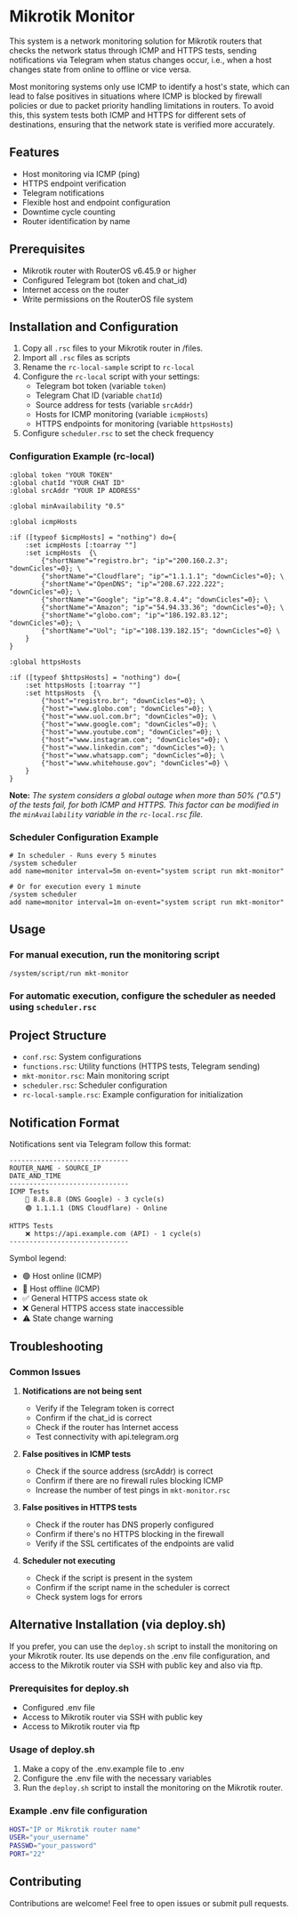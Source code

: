 # Mikrotik Monitor

This system is a network monitoring solution for Mikrotik routers that checks the network status through ICMP and HTTPS tests, sending notifications via Telegram when status changes occur, i.e., when a host changes state from online to offline or vice versa.

Most monitoring systems only use ICMP to identify a host's state, which can lead to false positives in situations where ICMP is blocked by firewall policies or due to packet priority handling limitations in routers. To avoid this, this system tests both ICMP and HTTPS for different sets of destinations, ensuring that the network state is verified more accurately.

## Features

- Host monitoring via ICMP (ping)
- HTTPS endpoint verification
- Telegram notifications
- Flexible host and endpoint configuration
- Downtime cycle counting
- Router identification by name

## Prerequisites

- Mikrotik router with RouterOS v6.45.9 or higher
- Configured Telegram bot (token and chat_id)
- Internet access on the router
- Write permissions on the RouterOS file system

## Installation and Configuration

1. Copy all `.rsc` files to your Mikrotik router in /files.
2. Import all `.rsc` files as scripts
3. Rename the `rc-local-sample` script to `rc-local`
4. Configure the `rc-local` script with your settings:
   - Telegram bot token (variable `token`)
   - Telegram Chat ID (variable `chatId`)
   - Source address for tests (variable `srcAddr`)
   - Hosts for ICMP monitoring (variable `icmpHosts`)
   - HTTPS endpoints for monitoring (variable `httpsHosts`)
5. Configure `scheduler.rsc` to set the check frequency

### Configuration Example (rc-local)

```routeros
:global token "YOUR TOKEN"
:global chatId "YOUR CHAT ID"
:global srcAddr "YOUR IP ADDRESS"

:global minAvailability "0.5"

:global icmpHosts

:if ([typeof $icmpHosts] = "nothing") do={
    :set icmpHosts [:toarray ""]
    :set icmpHosts  {\
        {"shortName"="registro.br"; "ip"="200.160.2.3"; "downCicles"=0}; \
        {"shortName"="Cloudflare"; "ip"="1.1.1.1"; "downCicles"=0}; \
        {"shortName"="OpenDNS"; "ip"="208.67.222.222"; "downCicles"=0}; \
        {"shortName"="Google"; "ip"="8.8.4.4"; "downCicles"=0}; \
        {"shortName"="Amazon"; "ip"="54.94.33.36"; "downCicles"=0}; \
        {"shortName"="globo.com"; "ip"="186.192.83.12"; "downCicles"=0}; \
        {"shortName"="Uol"; "ip"="108.139.182.15"; "downCicles"=0} \
    }
}

:global httpsHosts

:if ([typeof $httpsHosts] = "nothing") do={
    :set httpsHosts [:toarray ""]
    :set httpsHosts  {\
        {"host"="registro.br"; "downCicles"=0}; \
        {"host"="www.globo.com"; "downCicles"=0}; \
        {"host"="www.uol.com.br"; "downCicles"=0}; \
        {"host"="www.google.com"; "downCicles"=0}; \
        {"host"="www.youtube.com"; "downCicles"=0}; \
        {"host"="www.instagram.com"; "downCicles"=0}; \
        {"host"="www.linkedin.com"; "downCicles"=0}; \
        {"host"="www.whatsapp.com"; "downCicles"=0}; \
        {"host"="www.whitehouse.gov"; "downCicles"=0} \
    }
}
```

**Note:** *The system considers a global outage when more than 50% ("0.5") of the tests fail, for both ICMP and HTTPS. This factor can be modified in the `minAvailability` variable in the `rc-local.rsc` file.*

### Scheduler Configuration Example

```routeros
# In scheduler - Runs every 5 minutes
/system scheduler
add name=monitor interval=5m on-event="system script run mkt-monitor"

# Or for execution every 1 minute
/system scheduler
add name=monitor interval=1m on-event="system script run mkt-monitor"
```

## Usage

### For manual execution, run the monitoring script

```routeros
/system/script/run mkt-monitor
```

### For automatic execution, configure the scheduler as needed using `scheduler.rsc`

## Project Structure

- `conf.rsc`: System configurations
- `functions.rsc`: Utility functions (HTTPS tests, Telegram sending)
- `mkt-monitor.rsc`: Main monitoring script
- `scheduler.rsc`: Scheduler configuration
- `rc-local-sample.rsc`: Example configuration for initialization

## Notification Format

Notifications sent via Telegram follow this format:

```text
------------------------------
ROUTER_NAME - SOURCE_IP
DATE_AND_TIME
------------------------------
ICMP Tests
    🔴 8.8.8.8 (DNS Google) - 3 cycle(s)
    🟢 1.1.1.1 (DNS Cloudflare) - Online

HTTPS Tests
    ❌ https://api.example.com (API) - 1 cycle(s)
------------------------------
```

Symbol legend:

- 🟢 Host online (ICMP)
- 🔴 Host offline (ICMP)
- ✅ General HTTPS access state ok
- ❌ General HTTPS access state inaccessible
- ⚠️ State change warning

## Troubleshooting

### Common Issues

1. **Notifications are not being sent**

   - Verify if the Telegram token is correct
   - Confirm if the chat_id is correct
   - Check if the router has Internet access
   - Test connectivity with api.telegram.org

2. **False positives in ICMP tests**

   - Check if the source address (srcAddr) is correct
   - Confirm if there are no firewall rules blocking ICMP
   - Increase the number of test pings in `mkt-monitor.rsc`

3. **False positives in HTTPS tests**

   - Check if the router has DNS properly configured
   - Confirm if there's no HTTPS blocking in the firewall
   - Verify if the SSL certificates of the endpoints are valid

4. **Scheduler not executing**
   - Check if the script is present in the system
   - Confirm if the script name in the scheduler is correct
   - Check system logs for errors

## Alternative Installation (via deploy.sh)

If you prefer, you can use the `deploy.sh` script to install the monitoring on your Mikrotik router. Its use depends on the .env file configuration, and access to the Mikrotik router via SSH with public key and also via ftp.

### Prerequisites for deploy.sh

- Configured .env file
- Access to Mikrotik router via SSH with public key
- Access to Mikrotik router via ftp

### Usage of deploy.sh

1. Make a copy of the .env.example file to .env
2. Configure the .env file with the necessary variables
3. Run the `deploy.sh` script to install the monitoring on the Mikrotik router.

### Example .env file configuration

```bash
HOST="IP or Mikrotik router name"
USER="your_username"
PASSWD="your_password"
PORT="22"
```

## Contributing

Contributions are welcome! Feel free to open issues or submit pull requests.
